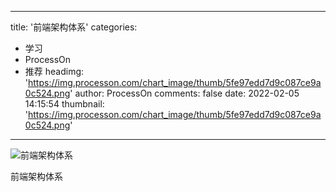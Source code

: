 
---
title: '前端架构体系'
categories: 
 - 学习
 - ProcessOn
 - 推荐
headimg: 'https://img.processon.com/chart_image/thumb/5fe97edd7d9c087ce9a0c524.png'
author: ProcessOn
comments: false
date: 2022-02-05 14:15:54
thumbnail: 'https://img.processon.com/chart_image/thumb/5fe97edd7d9c087ce9a0c524.png'
---

<div>   
<img class="thumb" alt="前端架构体系" src="https://img.processon.com/chart_image/thumb/5fe97edd7d9c087ce9a0c524.png" referrerpolicy="no-referrer">
<p>前端架构体系</p>  
</div>
            